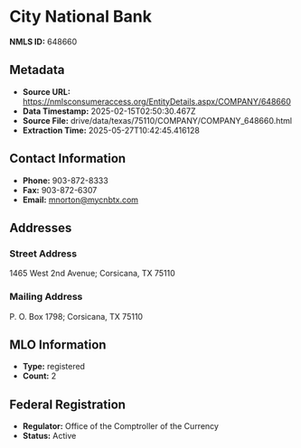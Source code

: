# City National Bank

**NMLS ID:** 648660

## Metadata
- **Source URL:** https://nmlsconsumeraccess.org/EntityDetails.aspx/COMPANY/648660
- **Data Timestamp:** 2025-02-15T02:50:30.467Z
- **Source File:** drive/data/texas/75110/COMPANY/COMPANY_648660.html
- **Extraction Time:** 2025-05-27T10:42:45.416128

## Contact Information
- **Phone:** 903-872-8333
- **Fax:** 903-872-6307
- **Email:** mnorton@mycnbtx.com

## Addresses
### Street Address
1465 West 2nd Avenue; Corsicana, TX 75110

### Mailing Address
P. O. Box 1798; Corsicana, TX 75110

## MLO Information
- **Type:** registered
- **Count:** 2

## Federal Registration
- **Regulator:** Office of the Comptroller of the Currency
- **Status:** Active
